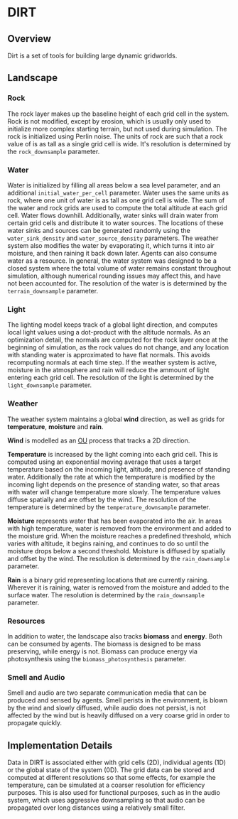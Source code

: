 # DIRT

## Overview
Dirt is a set of tools for building large dynamic gridworlds.

## Landscape
### Rock
The rock layer makes up the baseline height of each grid cell in the system.  Rock is not modified, except by erosion, which is usually only used to initialize more complex starting terrain, but not used during simulation.  The rock is initialized using Perlin noise.  The units of rock are such that a rock value of is as tall as a single grid cell is wide.  It's resolution is determined by the `rock_downsample` parameter.

### Water
Water is initialized by filling all areas below a sea level parameter, and an additional `initial_water_per_cell` parameter.  Water uses the same units as rock, where one unit of water is as tall as one grid cell is wide.  The sum of the water and rock grids are used to compute the total altitude at each grid cell.  Water flows downhill.  Additionally, water sinks will drain water from certain grid cells and distribute it to water sources.  The locations of these water sinks and sources can be generated randomly using the `water_sink_density` and `water_source_density` parameters.  The weather system also modifies the water by evaporating it, which turns it into air moisture, and then raining it back down later.  Agents can also consume water as a resource.  In general, the water system was designed to be a closed system where the total volume of water remains constant throughout simulation, although numerical rounding issues may affect this, and have not been accounted for.  The resolution of the water is is determined by the `terrain_downsample` parameter.

### Light
The lighting model keeps track of a global light direction, and computes local light values using a dot-product with the altitude normals.  As an optimization detail, the normals are computed for the rock layer once at the beginning of simulation, as the rock values do not change, and any location with standing water is approximated to have flat normals.  This avoids recomputing normals at each time step.  If the weather system is active, moisture in the atmosphere and rain will reduce the ammount of light entering each grid cell.  The resolution of the light is determined by the `light_downsample` parameter.

### Weather
The weather system maintains a global __wind__ direction, as well as grids for __temperature__, __moisture__ and __rain__.

__Wind__ is modelled as an [OU](https://en.wikipedia.org/wiki/Ornstein%E2%80%93Uhlenbeck_process) process that tracks a 2D direction.

__Temperature__ is increased by the light coming into each grid cell.  This is computed using an exponential moving average that uses a target temperature based on the incoming light, altitude, and presence of standing water.  Additionally the rate at which the temperature is modified by the incoming light depends on the presence of standing water, so that areas with water will change temperature more slowly.  The temperature values diffuse spatially and are offset by the wind.  The resolution of the temperature is determined by the `temperature_downsample` parameter.

__Moisture__ represents water that has been evaporated into the air.  In areas with high temperature, water is removed from the environment and added to the moisture grid.  When the moisture reaches a predefined threshold, which varies with altitude, it begins raining, and continues to do so until the moisture drops below a second threshold.  Moisture is diffused by spatially and offset by the wind.  The resolution is determined by the `rain_downsample` parameter.

__Rain__ is a binary grid representing locations that are currently raining.  Wherever it is raining, water is removed from the moisture and added to the surface water.  The resolution is determined by the `rain_downsample` parameter.

### Resources
In addition to water, the landscape also tracks __biomass__ and __energy__.  Both can be consumed by agents.  The biomass is designed to be mass preserving, while energy is not.  Biomass can produce energy via photosynthesis using the `biomass_photosynthesis` parameter.

### Smell and Audio
Smell and audio are two separate communication media that can be produced and sensed by agents.  Smell perists in the environment, is blown by the wind and slowly diffused, while audio does not persist, is not affected by the wind but is heavily diffused on a very coarse grid in order to propagate quickly.

## Implementation Details
Data in DIRT is associated either with grid cells (2D), individual agents (1D) or the global state of the system (0D).  The grid data can be stored and computed at different resolutions so that some effects, for example the temperature, can be simulated at a coarser resolution for efficiency purposes.  This is also used for functional purposes, such as in the audio system, which uses aggressive downsampling so that audio can be propagated over long distances using a relatively small filter.
